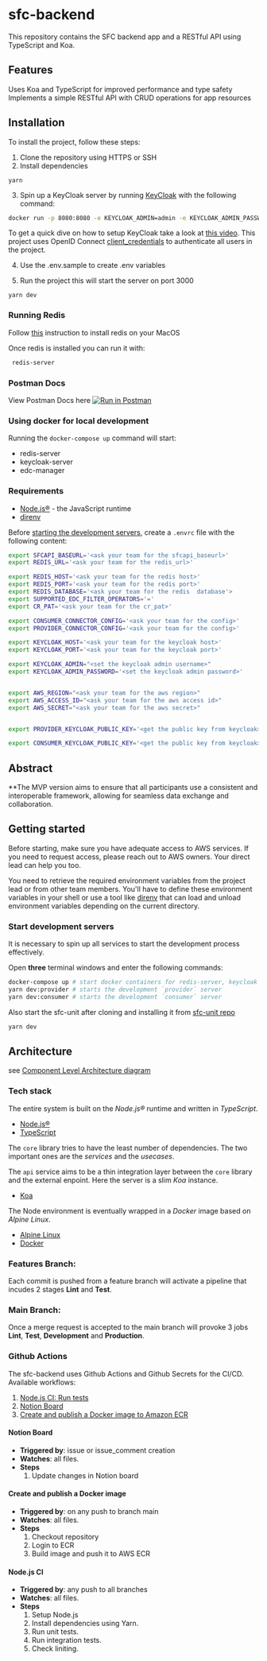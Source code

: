 # sfc-backend

This repository contains the SFC backend app and a RESTful API using TypeScript and Koa.

## Features

Uses Koa and TypeScript for improved performance and type safety
Implements a simple RESTful API with CRUD operations for app resources

## Installation

To install the project, follow these steps:

1. Clone the repository using HTTPS or SSH
2. Install dependencies

```
yarn
```

3. Spin up a KeyCloak server by running [KeyCloak](https://www.keycloak.org/getting-started/getting-started-docker) with the following command:

```bash
docker run -p 8080:8080 -e KEYCLOAK_ADMIN=admin -e KEYCLOAK_ADMIN_PASSWORD=admin quay.io/keycloak/keycloak:21.0.1 start-dev

```

To get a quick dive on how to setup KeyCloak take a look at [this video](https://www.youtube.com/watch?v=duawSV69LDI&t=382s&ab_channel=StianThorgersen). This project uses OpenID Connect [client_credentials](https://www.rfc-editor.org/rfc/rfc6749#section-4.4) to authenticate all users in the project.

4. Use the .env.sample to create .env variables

5. Run the project this will start the server on port 3000

```
yarn dev
```

### Running Redis

Follow [this](https://redis.io/docs/getting-started/installation/install-redis-on-mac-os/) instruction to install redis on your MacOS

Once redis is installed you can run it with:

```bash
 redis-server
```

### Postman Docs

View Postman Docs here [![Run in Postman](https://run.pstmn.io/button.svg)](https://app.getpostman.com/run-collection/4208573-c278aa53-81d5-4511-839d-bb8b3b90dcad?action=collection%2Ffork&collection-url=entityId%3D4208573-c278aa53-81d5-4511-839d-bb8b3b90dcad%26entityType%3Dcollection%26workspaceId%3Dda069bda-ef41-4880-addf-f4e466564e79)

### Using docker for local development
Running the `docker-compose up` command will start:
- redis-server
- keycloak-server
- edc-manager

### Requirements

- [Node.js®](https://nodejs.org/en/) - the JavaScript runtime
- [direnv](https://direnv.net/)

Before [starting the development servers](#start-the-development-servers), create a `.envrc` file with the following content:

```sh
export SFCAPI_BASEURL='<ask your team for the sfcapi_baseurl>'
export REDIS_URL='<ask your team for the redis_url>'

export REDIS_HOST='<ask your team for the redis host>'
export REDIS_PORT='<ask your team for the redis port>'
export REDIS_DATABASE='<ask your team for the redis  database'>
export SUPPORTED_EDC_FILTER_OPERATORS='='
export CR_PAT='<ask your team for the cr_pat>'

export CONSUMER_CONNECTOR_CONFIG='<ask your team for the config>'
export PROVIDER_CONNECTOR_CONFIG='<ask your team for the config>'

export KEYCLOAK_HOST='<ask your team for the keycloak host>'
export KEYCLOAK_PORT='<ask your team for the keycloak port>'

export KEYCLOAK_ADMIN="<set the keycloak admin username>"
export KEYCLOAK_ADMIN_PASSWORD='<set the keycloak admin password>'


export AWS_REGION="<ask your team for the aws region>"
export AWS_ACCESS_ID="<ask your team for the aws access id>"
export AWS_SECRET="<ask your team for the aws secret>"


export PROVIDER_KEYCLOAK_PUBLIC_KEY='<get the public key from keycloak>'

export CONSUMER_KEYCLOAK_PUBLIC_KEY='<get the public key from keycloak>'

```

## Abstract

**The MVP version aims to ensure that all participants use a consistent and interoperable framework, allowing for seamless data exchange and collaboration.


## Getting started

Before starting, make sure you have adequate access to AWS services. If you need to request access, please reach out to AWS owners. Your direct lead can help you too.

You need to retrieve the required environment variables from the project lead or from other team members. You'll have to define these environment variables in your shell or use a tool like [direnv](https://direnv.net/) that can load and unload environment variables depending on the current directory.

### Start development servers

It is necessary to spin up all services to start the development process effectively. 

Open **three** terminal windows and enter the following commands:

```sh
docker-compose up # start docker containers for redis-server, keycloak and both edc provider and consumer connector
yarn dev:provider # starts the development `provider` server
yarn dev:consumer # starts the development `consumer` server
```

Also start the sfc-unit after cloning and installing it from [sfc-unit repo](https://github.com/smart-freight-center/sfc-unit)

```sh
yarn dev
```

## Architecture

see [Component Level Architecture diagram](https://www.notion.so/think-it/Component-Level-Architecture-39c73e35747d49739132b52d29a1e640?pvs=4#3cfb8790eda04ee0b8d7df55208fc89a)

### Tech stack

The entire system is built on the _Node.js®_ runtime and written in _TypeScript_.

- [Node.js®](https://nodejs.org/en/)
- [TypeScript](https://www.typescriptlang.org/)

The `core` library tries to have the least number of dependencies. The two important ones are the _services_ and the _usecases_.

The `api` service aims to be a thin integration layer between the `core` library and the external enpoint. Here the server is a slim _Koa_ instance.

- [Koa](https://koajs.com/)

The Node environment is eventually wrapped in a _Docker_ image based on _Alpine Linux_.

- [Alpine Linux](https://www.alpinelinux.org/)
- [Docker](https://www.docker.com/)

### Features Branch:

Each commit is pushed from a feature branch will activate a pipeline that incudes 2 stages **Lint** and **Test**.

### Main Branch:

Once a merge request is accepted to the main branch will provoke 3 jobs **Lint**, **Test**, **Development** and **Production**.

### Github Actions

The sfc-backend uses Github Actions and Github Secrets for the CI/CD.
Available workflows:

1. [Node.js CI: Run tests](.github/workflows/run-tests.yaml)
2. [Notion Board](.github/workflows/issues-notion-sync.yml)
3. [Create and publish a Docker image to Amazon ECR](.github/workflows/publish-image.yml)

#### Notion Board

- **Triggered by**: issue or issue_comment creation
- **Watches**: all files.
- **Steps**
  1. Update changes in Notion board

#### Create and publish a Docker image

- **Triggered by**: on any push to branch main
- **Watches**: all files.
- **Steps**
  1. Checkout repository
  2. Login to ECR
  3. Build image and push it to AWS ECR

#### Node.js CI

- **Triggered by**: any push to all branches
- **Watches**: all files.
- **Steps**
  1. Setup Node.js
  2. Install dependencies using Yarn.
  3. Run unit tests.
  4. Run integration tests.
  5. Check liniting.

<!-- ## Resources -->

<!-- - [Technical specifications](./docs/tech-specs.md) -->
